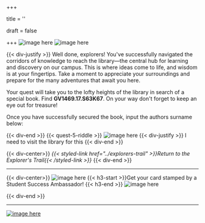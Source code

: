 +++

title = ''

draft = false

+++
![image here](../images/explorer-5.png#center)
![image here](../images/archive.png#center)


{{< div-justify >}}
Well done, explorers! You've successfully navigated the corridors of knowledge to reach the library—the central hub for learning and discovery on our campus. This is where ideas come to life, and wisdom is at your fingertips. Take a moment to appreciate your surroundings and prepare for the many adventures that await you here.

Your quest will take you to the lofty heights of the library in search of a special book. Find **GV1469.17.S63K67**. On your way don't forget to keep an eye out for treasure! 

Once you have successfully secured the book, input the authors surname below:

{{< div-end >}}
{{< quest-5-riddle >}}
![image here](../images/quest-icon-bonus.png#right)
{{< div-justify >}}
I need to visit the library for this
{{< div-end >}}

{{< div-center>}}
*{{< styled-link href="../explorers-trail" >}}Return to the Explorer's Trail{{< /styled-link >}}*
{{< div-end >}}

___
{{< div-center>}}
![image here](../images/dont-forget.png#center)
 {{< h3-start >}}Get your card stamped by a Student Success Ambassador! {{< h3-end >}}
![image here](../images/stamp-card.png#center)

{{< div-end >}}

___

[![image here](../images/lost-icon.png#center)](../lost)